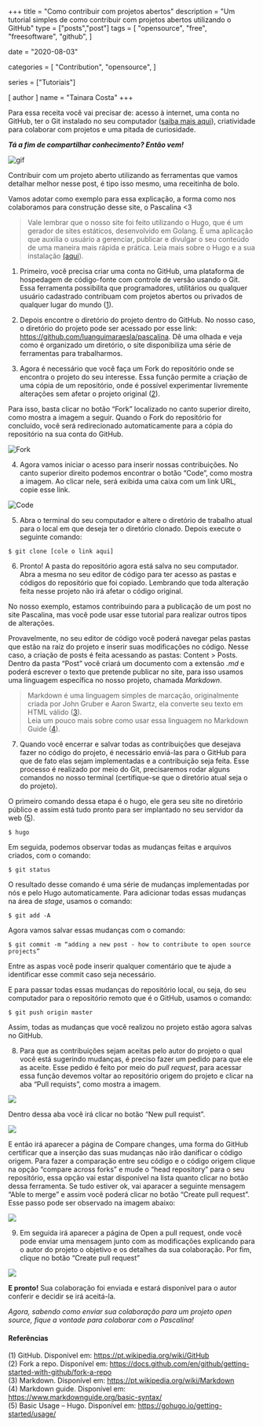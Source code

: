 +++
title = "Como contribuir com projetos abertos"
description = "Um tutorial simples de como contribuir com projetos abertos utilizando o GitHub"
type = ["posts","post"]
tags = [
    "opensource",
    "free",
    "freesoftware",
    "github",
]

date = "2020-08-03"

categories = [
    "Contribution",
    "opensource",
]

series = ["Tutoriais"]

[ author ]
  name = "Tainara Costa"
+++

Para essa receita você vai precisar de: acesso à internet, uma conta no GitHub, ter o Git instalado no seu computador ([saiba mais aqui](https://git-scm.com/book/pt-br/v2/Come%C3%A7ando-Instalando-o-Git)), criatividade para colaborar com projetos e uma pitada de curiosidade.
   
**_Tá a fim de compartilhar conhecimento? Então vem!_**

![gif](https://media.giphy.com/media/NXp9HM6YeuS0U/giphy.gif)

Contribuir com um projeto aberto utilizando as ferramentas que vamos detalhar melhor nesse post, é tipo isso mesmo, uma receitinha de bolo.

Vamos adotar como exemplo para essa explicação, a forma como nos colaboramos para construção desse site, o Pascalina <3

> Vale lembrar que o nosso site foi feito utilizando o Hugo, que é um gerador de sites estáticos, desenvolvido em Golang. É uma aplicação que auxilia o usuário a gerenciar, publicar e divulgar o seu conteúdo de uma maneira mais rápida e prática. Leia mais sobre o Hugo e a sua instalação [(aqui](https://gohugo.io/about/)).

1. Primeiro, você precisa criar uma conta no GitHub, uma plataforma de hospedagem de código-fonte com controle de versão usando o Git. Essa ferramenta possibilita que programadores, utilitários ou qualquer usuário cadastrado contribuam com projetos abertos ou privados de qualquer lugar do mundo ([1](https://pt.wikipedia.org/wiki/GitHub)).

2. Depois encontre o diretório do projeto dentro do GitHub. No nosso caso, o diretório do projeto pode ser acessado por esse link: <https://github.com/luanguimaraesla/pascalina>. Dê uma olhada e veja como é organizado um diretório, o site disponibiliza uma série de ferramentas para trabalharmos.

3. Agora é necessário que você faça um Fork do repositório onde se encontra o projeto do seu interesse. Essa função permite a criação de uma cópia de um repositório, onde é possível experimentar livremente alterações sem afetar o projeto original ([2](https://docs.github.com/en/github/getting-started-with-github/fork-a-repo)).

Para isso, basta clicar no botão “Fork” localizado no canto superior direito, como mostra a imagem a seguir. Quando o Fork do repositório for concluído, você será redirecionado automaticamente para a cópia do repositório na sua conta do GitHub.

![Fork](/fork.png) 

4. Agora vamos iniciar o acesso para inserir nossas contribuições. No canto superior direito podemos encontrar o botão “Code”, como mostra a imagem. Ao clicar nele, será exibida uma caixa com um link URL, copie esse link.

![Code](/code.png)

5. Abra o terminal do seu computador e altere o diretório de trabalho atual para o local em que deseja ter o diretório clonado. Depois execute o seguinte comando:

```
$ git clone [cole o link aqui]

```

6. Pronto! A pasta do repositório agora está salva no seu computador. Abra a mesma no seu editor de código para ter acesso as pastas e códigos do repositório que foi copiado. Lembrando que toda alteração feita nesse projeto não irá afetar o código original.

No nosso exemplo, estamos contribuindo para a publicação de um post no site Pascalina, mas você pode usar esse tutorial para realizar outros tipos de alterações.

Provavelmente, no seu editor de código você poderá navegar pelas pastas que estão na raiz do projeto e inserir suas modificações no código. Nesse caso, a criação de posts é feita acessando as pastas: Content > Posts. Dentro da pasta “Post” você criará um documento com a extensão _.md_ e poderá escrever o texto que pretende publicar no site, para isso usamos uma linguagem específica no nosso projeto, chamada _Markdown_.

> Markdown é uma linguagem simples de marcação, originalmente criada por John Gruber e Aaron Swartz, ela converte seu texto em HTML válido ([3](https://pt.wikipedia.org/wiki/Markdown)).\
> Leia um pouco mais sobre como usar essa linguagem no Markdown Guide ([4](https://www.markdownguide.org/basic-syntax/)).

7. Quando você encerrar e salvar todas as contribuições que desejava fazer no código do projeto, é necessário enviá-las para o GitHub para que de fato elas sejam implementadas e a contribuição seja feita. Esse processo é realizado por meio do Git, precisaremos rodar alguns comandos no nosso terminal (certifique-se que o diretório atual seja o do projeto).

O primeiro comando dessa etapa é o hugo, ele gera seu site no diretório público e assim está tudo pronto para ser implantado no seu servidor da web ([5](https://gohugo.io/getting-started/usage/)).

```
$ hugo
```

Em seguida, podemos observar todas as mudanças feitas e arquivos criados, com o comando:

```
$ git status
```
O resultado desse comando é uma série de mudanças implementadas por nós e pelo Hugo automaticamente. Para adicionar todas essas mudanças na área de _stage_, usamos o comando:

```
$ git add -A
```

Agora vamos salvar essas mudanças com o comando:

```
$ git commit -m “adding a new post - how to contribute to open source projects”
```

Entre as aspas você pode inserir qualquer comentário que te ajude a identificar esse commit caso seja necessário.

E para passar todas essas mudanças do repositório local, ou seja, do seu computador para o repositório remoto que é o GitHub, usamos o comando:

```
$ git push origin master
```

Assim, todas as mudanças que você realizou no projeto estão agora salvas no GitHub.

8. Para que as contribuições sejam aceitas pelo autor do projeto o qual você está sugerindo mudanças, é preciso fazer um pedido para que ele as aceite. Esse pedido é feito por meio do _pull request_, para acessar essa função devemos voltar ao repositório origem do projeto e clicar na aba “Pull requists”, como mostra a imagem.

![](/pull_requests.png)

Dentro dessa aba você irá clicar no botão “New pull requist”.

![](/new_pull_request.png)

E então irá aparecer a página de Compare changes, uma forma do GitHub certificar que a inserção das suas mudanças não irão danificar o código origem. Para fazer a comparação entre seu código e o código origem clique na opção “compare across forks” e mude o “head repository” para o seu repositório, essa opção vai estar disponível na lista quanto clicar no botão dessa ferramenta. Se tudo estiver ok, vai aparacer a seguinte mensagem “Able to merge” e assim você poderá clicar no botão “Create pull request”. Esse passo pode ser observado na imagem abaixo:

![](/compare.png)

9. Em seguida irá aparecer a página de Open a pull request, onde você pode enviar uma mensagem junto com as modificações explicando para o autor do projeto o objetivo e os detalhes da sua colaboração. Por fim, clique no botão “Create pull request”

![](/create.png)

**E pronto!** Sua colaboração foi enviada e estará disponível para o autor conferir e decidir se irá aceitá-la.

_Agora, sabendo como enviar sua colaboração para um projeto open source, fique a vontade para colaborar com o Pascalina!_


#### Referências

(1) GitHub. Disponível em: <https://pt.wikipedia.org/wiki/GitHub> \
(2) Fork a repo. Disponível em: <https://docs.github.com/en/github/getting-started-with-github/fork-a-repo> \
(3) Markdown. Disponível em: <https://pt.wikipedia.org/wiki/Markdown> \
(4) Markdown guide. Disponível em: <https://www.markdownguide.org/basic-syntax/> \
(5) Basic Usage – Hugo. Disponível em: <https://gohugo.io/getting-started/usage/>


